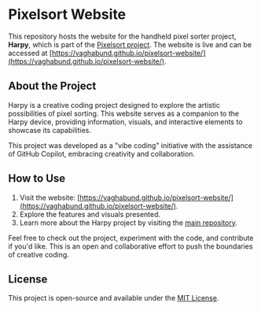 # Pixelsort Website

This repository hosts the website for the handheld pixel sorter project, **Harpy**, which is part of the [Pixelsort project](https://github.com/Vaghabund/Pixelsort). The website is live and can be accessed at [https://vaghabund.github.io/pixelsort-website/](https://vaghabund.github.io/pixelsort-website/).

## About the Project

Harpy is a creative coding project designed to explore the artistic possibilities of pixel sorting. This website serves as a companion to the Harpy device, providing information, visuals, and interactive elements to showcase its capabilities.

This project was developed as a "vibe coding" initiative with the assistance of GitHub Copilot, embracing creativity and collaboration.

## How to Use

1. Visit the website: [https://vaghabund.github.io/pixelsort-website/](https://vaghabund.github.io/pixelsort-website/).
2. Explore the features and visuals presented.
3. Learn more about the Harpy project by visiting the [main repository](https://github.com/Vaghabund/Pixelsort).

Feel free to check out the project, experiment with the code, and contribute if you'd like. This is an open and collaborative effort to push the boundaries of creative coding.

## License

This project is open-source and available under the [MIT License](LICENSE).
